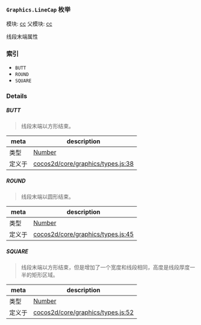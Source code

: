 ### `Graphics.LineCap` 枚举



模块: [cc](../modules/cc.md)
父模块: [cc](../modules/cc.md)


线段末端属性


### 索引
  - `BUTT`
  - `ROUND`
  - `SQUARE`

### Details


##### BUTT

> 线段末端以方形结束。

| meta | description |
|------|-------------|
| 类型 | <a href="https://developer.mozilla.org/en/JavaScript/Reference/Global_Objects/Number" class="crosslink external" target="_blank">Number</a> |
| 定义于 | [cocos2d/core/graphics/types.js:38](https://github.com/cocos-creator/engine/blob/9fcea4ca5a6c5c1d8ce45ebc6ba7ad7d1b723f25/cocos2d/core/graphics/types.js#L38) |



##### ROUND

> 线段末端以圆形结束。

| meta | description |
|------|-------------|
| 类型 | <a href="https://developer.mozilla.org/en/JavaScript/Reference/Global_Objects/Number" class="crosslink external" target="_blank">Number</a> |
| 定义于 | [cocos2d/core/graphics/types.js:45](https://github.com/cocos-creator/engine/blob/9fcea4ca5a6c5c1d8ce45ebc6ba7ad7d1b723f25/cocos2d/core/graphics/types.js#L45) |



##### SQUARE

> 线段末端以方形结束，但是增加了一个宽度和线段相同，高度是线段厚度一半的矩形区域。

| meta | description |
|------|-------------|
| 类型 | <a href="https://developer.mozilla.org/en/JavaScript/Reference/Global_Objects/Number" class="crosslink external" target="_blank">Number</a> |
| 定义于 | [cocos2d/core/graphics/types.js:52](https://github.com/cocos-creator/engine/blob/9fcea4ca5a6c5c1d8ce45ebc6ba7ad7d1b723f25/cocos2d/core/graphics/types.js#L52) |


